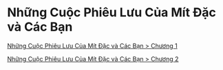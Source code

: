 # Những Cuộc Phiêu Lưu Của Mít Đặc và Các Bạn

[Những Cuộc Phiêu Lưu Của Mít Đặc và Các Bạn > Chương 1](/nhung_cuoc_phieu_luu_cua_mit_dac_va_cac_ban/chuong_1.md)

[Những Cuộc Phiêu Lưu Của Mít Đặc và Các Bạn > Chương 2](/nhung_cuoc_phieu_luu_cua_mit_dac_va_cac_ban/chuong_2.md)